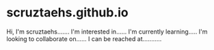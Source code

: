 # scruztaehs.github.io
Hi, I'm scruztaehs.......
I'm interested in......
I'm currently learning.....
I'm looking to collaborate on......
I can be reached at...........
